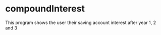 # compoundInterest

This program shows the user their saving account interest after year 1, 2 and 3
